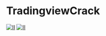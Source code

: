 # TradingviewCrack
[![II](https://github.com/masnajeeeeb27/st-heart-disease/assets/93866297/9c5ab13d-de7e-4c41-b9ea-a07d4e0f3a47)]()
[![II](https://github.com/masnajeeeeb27/st-heart-disease/assets/93866297/43bc160e-a306-4b83-9166-c6e47ae468d0)]()
